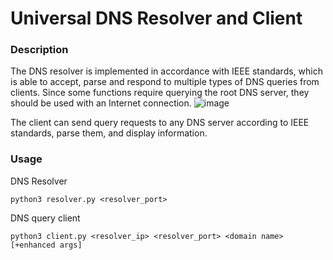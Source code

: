 # Universal DNS Resolver and Client

### Description

The DNS resolver is implemented in accordance with IEEE standards, which is able to accept, parse and respond to multiple types of DNS queries from clients.
Since some functions require querying the root DNS server, they should be used with an Internet connection.
![image](https://github.com/Nilyang404/General-DNS-Resolver-and-Client/assets/63556313/8cac07dc-cc91-482c-9f4d-22288b688fd1)

The client can send query requests to any DNS server according to IEEE standards, parse them, and display information.

### Usage

DNS Resolver

```shell
python3 resolver.py <resolver_port> 
```

DNS query client

```shell
python3 client.py <resolver_ip> <resolver_port> <domain name> [+enhanced args]
```
